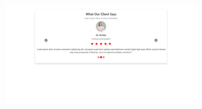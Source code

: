 ![enter image description here](https://github.com/tanjishima/Testimonial-with-Bootstrap/blob/main/screencapture-testimonial-with-bootstrap-vercel-app-2024-10-30-11_47_46.png?raw=true)
